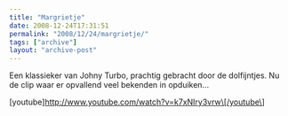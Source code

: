 ```yaml
---
title: "Margrietje"
date: 2008-12-24T17:31:51
permalink: "2008/12/24/margrietje/"
tags: ["archive"]
layout: "archive-post"
---
```

Een klassieker van Johny Turbo, prachtig gebracht door de dolfijntjes. Nu de clip waar er opvallend veel bekenden in opduiken…

\[youtube\]<http://www.youtube.com/watch?v=k7xNIry3vrw\[/youtube\>]
